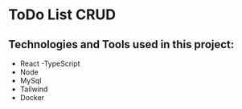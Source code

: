 # ToDo List CRUD

## Technologies and Tools used in this project: 

- React
-TypeScript
- Node
- MySql
- Tailwind
- Docker
